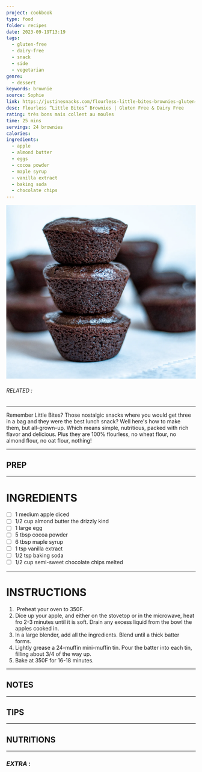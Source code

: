 ```yaml
---
project: cookbook
type: food
folder: recipes
date: 2023-09-19T13:19
tags:
  - gluten-free
  - dairy-free
  - snack
  - side
  - vegetarian
genre:
  - dessert
keywords: brownie
source: Sophie
link: https://justinesnacks.com/flourless-little-bites-brownies-gluten-free-dairy-free/
desc: Flourless “Little Bites” Brownies | Gluten Free & Dairy Free
rating: très bons mais collent au moules
time: 25 mins
servings: 24 brownies
calories: 
ingredients:
  - apple
  - almond butter
  - eggs
  - cocoa powder
  - maple syrup
  - vanilla extract
  - baking soda
  - chocolate chips
---
```


![IMAGE](image_165.png)

###### *RELATED* : 
---
Remember Little Bites? Those nostalgic snacks where you would get three in a bag and they were the best lunch snack? Well here's how to make them, but all-grown-up. Which means simple, nutritious, packed with rich flavor and delicious. Plus they are 100% flourless, no wheat flour, no almond flour, no oat flour, nothing!

---
## PREP



---
# INGREDIENTS

- [ ] 1 medium apple diced
- [ ] 1/2 cup almond butter the drizzly kind
- [ ] 1 large egg
- [ ] 5 tbsp cocoa powder
- [ ] 6 tbsp maple syrup
- [ ] 1 tsp vanilla extract
- [ ] 1/2 tsp baking soda
- [ ] 1/2 cup semi-sweet chocolate chips melted

---
# INSTRUCTIONS

1.  Preheat your oven to 350F.  
2. Dice up your apple, and either on the stovetop or in the microwave, heat fro 2-3 minutes until it is soft. Drain any excess liquid from the bowl the apples cooked in.  
3. In a large blender, add all the ingredients. Blend until a thick batter forms.  
4. Lightly grease a 24-muffin mini-muffin tin. Pour the batter into each tin, filling about 3/4 of the way up.  
5. Bake at 350F for 16-18 minutes.

---
## NOTES



---
## TIPS



---
## NUTRITIONS



---
### *EXTRA* :



